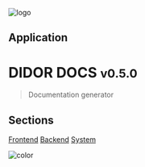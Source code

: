 ![logo](../config/logo.png)

## Application
# DIDOR DOCS <small>v0.5.0</small>


> Documentation generator

## Sections

[Frontend](/en/frontend/home)
[Backend](/en/backend/home)
[System](/en/system/home)

<!-- background color -->
![color](#fafafa)

